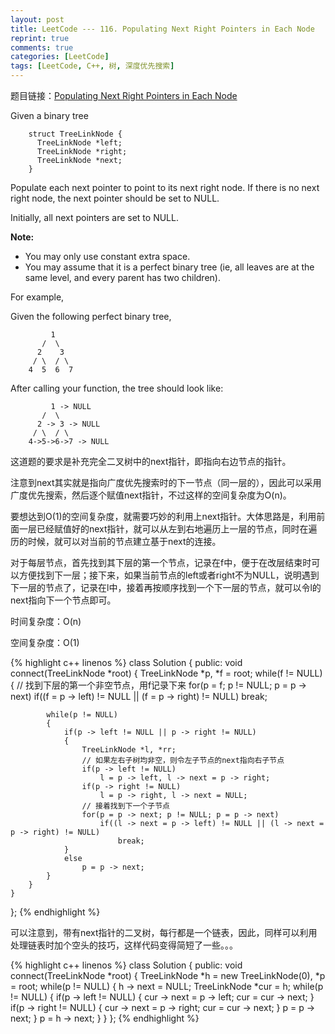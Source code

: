 ```yaml
---
layout: post
title: LeetCode --- 116. Populating Next Right Pointers in Each Node
reprint: true
comments: true
categories: [LeetCode]
tags: [LeetCode, C++, 树, 深度优先搜索]
---
```



题目链接：[Populating Next Right Pointers in Each Node](https://oj.leetcode.com/problems/populating-next-right-pointers-in-each-node/ ) 

Given a binary tree 

        struct TreeLinkNode { 
          TreeLinkNode *left; 
          TreeLinkNode *right; 
          TreeLinkNode *next; 
        } 

Populate each next pointer to point to its next right node. If there is no next right node, the next pointer should be set to NULL. 

Initially, all next pointers are set to NULL. 

**Note:**

* You may only use constant extra space. 
* You may assume that it is a perfect binary tree (ie, all leaves are at the same level, and every parent has two children). 

For example, 

Given the following perfect binary tree, 

             1 
           /  \ 
          2    3 
         / \  / \ 
        4  5  6  7 

After calling your function, the tree should look like: 

             1 -> NULL 
           /  \ 
          2 -> 3 -> NULL 
         / \  / \ 
        4->5->6->7 -> NULL 

这道题的要求是补充完全二叉树中的next指针，即指向右边节点的指针。

注意到next其实就是指向广度优先搜索时的下一节点（同一层的），因此可以采用广度优先搜索，然后逐个赋值next指针，不过这样的空间复杂度为O(n)。

要想达到O(1)的空间复杂度，就需要巧妙的利用上next指针。大体思路是，利用前面一层已经赋值好的next指针，就可以从左到右地遍历上一层的节点，同时在遍历的时候，就可以对当前的节点建立基于next的连接。

对于每层节点，首先找到其下层的第一个节点，记录在f中，便于在改层结束时可以方便找到下一层；接下来，如果当前节点的left或者right不为NULL，说明遇到下一层的节点了，记录在l中，接着再按顺序找到一个下一层的节点，就可以令l的next指向下一个节点即可。

时间复杂度：O(n)

空间复杂度：O(1)

{% highlight c++ linenos %}
class Solution
{
public:
    void connect(TreeLinkNode *root)
    {
        TreeLinkNode *p, *f = root;
        while(f != NULL)
        {
            // 找到下层的第一个非空节点，用f记录下来
            for(p = f; p != NULL; p = p -> next)
                if((f = p -> left) != NULL || (f = p -> right) != NULL)
                    break;
            
            while(p != NULL)
            {
                if(p -> left != NULL || p -> right != NULL)
                {
                    TreeLinkNode *l, *rr;
                    // 如果左右子树均非空，则令左子节点的next指向右子节点
                    if(p -> left != NULL)
                        l = p -> left, l -> next = p -> right;
                    if(p -> right != NULL)
                        l = p -> right, l -> next = NULL;
                    // 接着找到下一个子节点
                    for(p = p -> next; p != NULL; p = p -> next)
                        if((l -> next = p -> left) != NULL || (l -> next = p -> right) != NULL)
                            break;
                }
                else
                    p = p -> next;
            }
        }
    }
};
{% endhighlight %}

可以注意到，带有next指针的二叉树，每行都是一个链表，因此，同样可以利用处理链表时加个空头的技巧，这样代码变得简短了一些。。。

{% highlight c++ linenos %}
class Solution
{
public:
    void connect(TreeLinkNode *root)
    {
        TreeLinkNode *h = new TreeLinkNode(0), *p = root;
        while(p != NULL)
        {
            h -> next = NULL;
            TreeLinkNode *cur = h;
            while(p != NULL)
            {
                if(p -> left != NULL)
                {
                    cur -> next = p -> left;
                    cur = cur -> next;
                }
                if(p -> right != NULL)
                {
                    cur -> next = p -> right;
                    cur = cur -> next;
                }
                p = p -> next;
            }
            p = h -> next;
        }
    }
};
{% endhighlight %}

